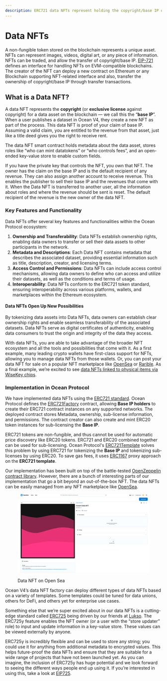 ```yaml
---
description: ERC721 data NFTs represent holding the copyright/base IP of a data asset.
---
```


# Data NFTs

A non-fungible token stored on the blockchain represents a unique asset. NFTs can represent images, videos, digital art, or any piece of information. NFTs can be traded, and allow the transfer of copyright/base IP. [EIP-721](https://eips.ethereum.org/EIPS/eip-721) defines an interface for handling NFTs on EVM-compatible blockchains. The creator of the NFT can deploy a new contract on Ethereum or any Blockchain supporting NFT-related interface and also, transfer the ownership of copyright/base IP through transfer transactions.

## What is a Data NFT?

A data NFT represents the **copyright** (or **exclusive license** against copyright) for a data asset on the blockchain — we call this the “**base IP**”. When a user publishes a dataset in Ocean V4, they create a new NFT as part of the process. This data NFT is proof of your claim of base IP. Assuming a valid claim, you are entitled to the revenue from that asset, just like a title deed gives you the right to receive rent.

The data NFT smart contract holds metadata about the data asset, stores roles like “who can mint datatokens” or “who controls fees”, and an open-ended key-value store to enable custom fields.

If you have the private key that controls the NFT, you own that NFT. The owner has the claim on the base IP and is the default recipient of any revenue. They can also assign another account to receive revenue. This enables the publisher to sell their base IP and the revenues that come with it. When the Data NFT is transferred to another user, all the information about roles and where the revenue should be sent is reset. The default recipient of the revenue is the new owner of the data NFT.

### Key Features and Functionality

Data NFTs offer several key features and functionalities within the Ocean Protocol ecosystem:

1. **Ownership and Transferability**: Data NFTs establish ownership rights, enabling data owners to transfer or sell their data assets to other participants in the network.
2. **Metadata and Descriptions**: Each Data NFT contains metadata that describes the associated dataset, providing essential information such as title, description, creator, and licensing terms.
3. **Access Control and Permissions**: Data NFTs can include access control mechanisms, allowing data owners to define who can access and utilize their datasets, as well as the conditions and terms of usage.
4. **Interoperability**: Data NFTs conform to the ERC721 token standard, ensuring interoperability across various platforms, wallets, and marketplaces within the Ethereum ecosystem.

#### Data NFTs Open Up New Possibilities

By tokenizing data assets into Data NFTs, data owners can establish clear ownership rights and enable seamless transferability of the associated datasets. Data NFTs serve as digital certificates of authenticity, enabling data consumers to trust the origin and integrity of the data they access.

With data NFTs, you are able to take advantage of the broader NFT ecosystem and all the tools and possibilities that come with it. As a first example, many leading crypto wallets have first-class support for NFTs, allowing you to manage data NFTs from those wallets. Or, you can post your data NFT for sale on a popular NFT marketplace like [OpenSea](https://www.opensea.io/) or [Rarible](https://www.rarible.com/). As a final example, we’re excited to see [data NFTs linked to physical items via WiseKey chips](https://www.globenewswire.com/news-release/2021/05/19/2232106/0/en/WISeKey-partners-with-Ocean-Protocol-to-launch-TrustedNFT-io-a-decentralized-marketplace-for-objects-of-value-designed-to-empower-artists-creators-and-collectors-with-a-unique-solu.html).

### Implementation in Ocean Protocol

We have implemented data NFTs using the [ERC721 standard](https://erc721.org/). Ocean Protocol defines the [ERC721Factory](https://github.com/oceanprotocol/contracts/blob/v4main/contracts/ERC721Factory.sol) contract, allowing **Base IP holders** to create their ERC721 contract instances on any supported networks. The deployed contract stores Metadata, ownership, sub-license information, and permissions. The contract creator can also create and mint ERC20 token instances for sub-licensing the **Base IP**.

ERC721 tokens are non-fungible, and thus cannot be used for automatic price discovery like ERC20 tokens. ERC721 and ERC20 combined together can be used for sub-licensing. Ocean Protocol's [ERC721Template](https://github.com/oceanprotocol/contracts/blob/v4main/contracts/templates/ERC721Template.sol) solves this problem by using ERC721 for tokenizing the **Base IP** and tokenizing sub-licenses by using ERC20. To save gas fees, it uses [ERC1167](https://eips.ethereum.org/EIPS/eip-1167) proxy approach on the **ERC721 template**.

Our implementation has been built on top of the battle-tested [OpenZeppelin contract library](https://docs.openzeppelin.com/contracts/4.x/erc721). However, there are a bunch of interesting parts of our implementation that go a bit beyond an out-of-the-box NFT. The data NFTs can be easily managed from any NFT marketplace like [OpenSea](https://opensea.io/).&#x20;

<figure><img src="../../.gitbook/assets/Screenshot 2023-06-15 at 14.49.36.png" alt=""><figcaption><p>Data NFT on Open Sea</p></figcaption></figure>

Ocean V4’s data NFT factory can deploy different types of data NFTs based on a variety of templates. Some templates could be tuned for data unions, others for DeFi, and others yet for enterprise use cases.

Something else that we’re super excited about in our data NFTs is a cutting-edge standard called [ERC725](https://github.com/ERC725Alliance/erc725/blob/main/docs/ERC-725.md) being driven by our friends at [Lukso](https://lukso.network/about). The ERC725y feature enables the NFT owner (or a user with the “store updater” role) to input and update information in a key-value store. These values can be viewed externally by anyone.

ERC725y is incredibly flexible and can be used to store any string; you could use it for anything from additional metadata to encrypted values. This helps future-proof the data NFTs and ensure that they are suitable for a wide range of projects that have not been launched yet. As you can imagine, the inclusion of ERC725y has huge potential and we look forward to seeing the different ways people end up using it. If you’re interested in using this, take a look at [EIP725](https://eips.ethereum.org/EIPS/eip-725#erc725y).
